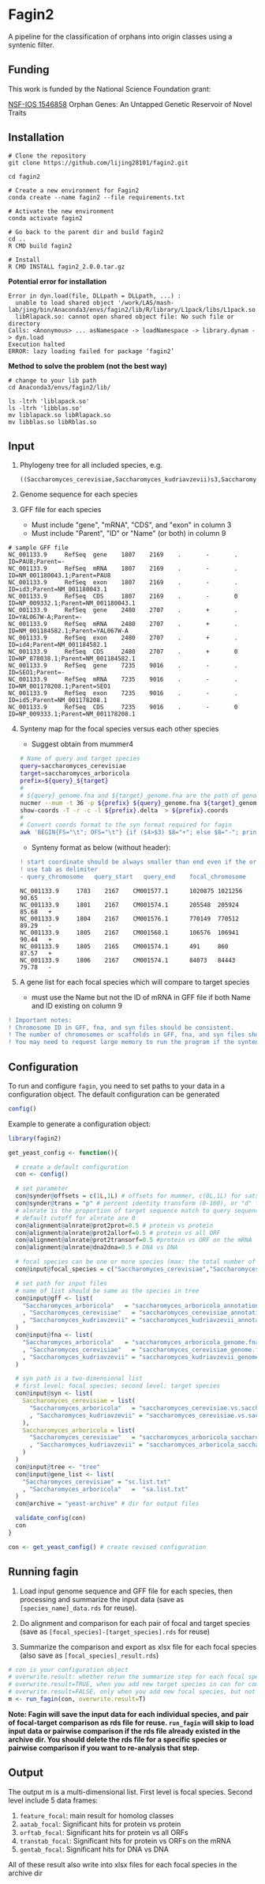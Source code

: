 # Fagin2

A pipeline for the classification of orphans into origin classes using a syntenic filter.


## Funding

This work is funded by the National Science Foundation grant:

[NSF-IOS 1546858](https://www.nsf.gov/awardsearch/showAward?AWD_ID=1546858)
Orphan Genes: An Untapped Genetic Reservoir of Novel Traits


## Installation

```
# Clone the repository
git clone https://github.com/lijing28101/fagin2.git

cd fagin2

# Create a new environment for Fagin2
conda create --name fagin2 --file requirements.txt

# Activate the new environment
conda activate fagin2

# Go back to the parent dir and build fagin2
cd ..
R CMD build fagin2

# Install
R CMD INSTALL fagin2_2.0.0.tar.gz

```

**Potential error for installation**
```
Error in dyn.load(file, DLLpath = DLLpath, ...) :
  unable to load shared object '/work/LAS/mash-lab/jing/bin/Anaconda3/envs/fagin2/lib/R/library/L1pack/libs/L1pack.so':
  libRlapack.so: cannot open shared object file: No such file or directory
Calls: <Anonymous> ... asNamespace -> loadNamespace -> library.dynam -> dyn.load
Execution halted
ERROR: lazy loading failed for package ‘fagin2’
```
**Method to solve the problem (not the best way)**
```
# change to your lib path
cd Anaconda3/envs/fagin2/lib/

ls -ltrh 'liblapack.so'
ls -ltrh 'libblas.so'
mv liblapack.so libRlapack.so
mv libblas.so libRblas.so
```

## Input

1. Phylogeny tree for all included species, e.g.
   ```
   ((Saccharomyces_cerevisiae,Saccharomyces_kudriavzevii)s3,Saccharomyces_arboricola)s2;
   ```

2. Genome sequence for each species

3. GFF file for each species
   - Must include "gene", "mRNA", "CDS", and "exon" in column 3
   - Must include "Parent", "ID" or "Name" (or both) in column 9

  ```
  # sample GFF file
  NC_001133.9     RefSeq  gene    1807    2169    .       -       .       ID=PAU8;Parent=-
  NC_001133.9     RefSeq  mRNA    1807    2169    .       -       .       ID=NM_001180043.1;Parent=PAU8
  NC_001133.9     RefSeq  exon    1807    2169    .       -       .       ID=id3;Parent=NM_001180043.1
  NC_001133.9     RefSeq  CDS     1807    2169    .       -       0       ID=NP_009332.1;Parent=NM_001180043.1
  NC_001133.9     RefSeq  gene    2480    2707    .       +       .       ID=YAL067W-A;Parent=-
  NC_001133.9     RefSeq  mRNA    2480    2707    .       +       .       ID=NM_001184582.1;Parent=YAL067W-A
  NC_001133.9     RefSeq  exon    2480    2707    .       +       .       ID=id4;Parent=NM_001184582.1
  NC_001133.9     RefSeq  CDS     2480    2707    .       +       0       ID=NP_878038.1;Parent=NM_001184582.1
  NC_001133.9     RefSeq  gene    7235    9016    .       -       .       ID=SEO1;Parent=-
  NC_001133.9     RefSeq  mRNA    7235    9016    .       -       .       ID=NM_001178208.1;Parent=SEO1
  NC_001133.9     RefSeq  exon    7235    9016    .       -       .       ID=id5;Parent=NM_001178208.1
  NC_001133.9     RefSeq  CDS     7235    9016    .       -       0       ID=NP_009333.1;Parent=NM_001178208.1
  ```

4. Synteny map for the focal species versus each other species
   - Suggest obtain from mummer4
   ```bash
   # Name of query and target species
   query=saccharomyces_cerevisiae
   target=saccharomyces_arboricola
   prefix=${query}_${target}
   #
   # ${query}_genome.fna and ${target}_genome.fna are the path of genome sequences
   nucmer --mum -t 36 -p ${prefix} ${query}_genome.fna ${target}_genome.fna
   show-coords -T -r -c -l ${prefix}.delta  > ${prefix}.coords
   #
   # Convert coords format to the syn format required for fagin
   awk 'BEGIN{FS="\t"; OFS="\t"} {if ($4>$3) $8="+"; else $8="-"; print  $12,$1,$2,$13,$3,$4,$7,$8}' ${prefix}.coords | awk 'BEGIN{OFS="\t"}{if($5<$6){start=$5;stop=$6}else{start=$6;stop=$5};print $1,$2,$3,$4,start,stop,$7,$8}' | sed '1,4d' > ${prefix}.syn
   ```

   - Synteny format as below (without header):

   ```diff
   ! start coordinate should be always smaller than end even if the orientation is -
   ! use tab as delimiter
   - query_chromosome   query_start   query_end    focal_chromosome   focal_start  focal_end  orientation
   ```
   ```
   NC_001133.9     1783    2167    CM001577.1      1020875 1021256 90.65   -
   NC_001133.9     1801    2167    CM001574.1      205548  205924  85.68   +
   NC_001133.9     1804    2167    CM001576.1      770149  770512  89.29   -
   NC_001133.9     1805    2167    CM001568.1      106576  106941  90.44   +
   NC_001133.9     1805    2165    CM001574.1      491     860     87.57   +
   NC_001133.9     1806    2167    CM001574.1      84073   84443   79.78   -
   ```

5. A gene list for each focal species which will compare to target species

   - must use the Name but not the ID of mRNA in GFF file if both Name and ID existing on column 9


```diff
! Important notes:
! Chromosome ID in GFF, fna, and syn files should be consistent.
! The number of chromosomes or scaffolds in GFF, fna, and syn files should be same.
! You may need to request large memory to run the program if the synteny map is large
```

## Configuration

To run and configure `fagin`, you need to set paths to your data in
a configuration object. The default configuration can be generated

```R
config()
```

Example to generate a configuration object:

```R
library(fagin2)

get_yeast_config <- function(){

  # create a default configuration
  con <- config()

  # set parameter
  con@synder@offsets = c(1L,1L) # offsets for mummer, c(0L,1L) for satsuma
  con@synder@trans = "p" # percent identity transform (0-100), or "d" for proportion transform (0-1)
  # alnrate is the proportion of target sequence match to query sequence for alignment
  # default cutoff for alnrate are 0
  con@alignment@alnrate@prot2prot=0.5 # protein vs protein
  con@alignment@alnrate@prot2allorf=0.5 # protein vs all ORF
  con@alignment@alnrate@prot2transorf=0.5 #protein vs ORF on the mRNA
  con@alignment@alnrate@dna2dna=0.5 # DNA vs DNA

  # focal species can be one or more species (max: the total number of species in tree file)
  con@input@focal_species = c("Saccharomyces_cerevisiae","Saccharomyces_arboricola")

  # set path for input files
  # name of list should be same as the species in tree
  con@input@gff <- list(
    "Saccharomyces_arboricola"   = "saccharomyces_arboricola_annotation.gff"
    , "Saccharomyces_cerevisiae"   = "saccharomyces_cerevisiae_annotation.gff"
    , "Saccharomyces_kudriavzevii" = "saccharomyces_kudriavzevii_annotation.gff"
  )
  con@input@fna <- list(
    "Saccharomyces_arboricola"   = "saccharomyces_arboricola_genome.fna"
    , "Saccharomyces_cerevisiae"   = "saccharomyces_cerevisiae_genome.fna"
    , "Saccharomyces_kudriavzevii" = "saccharomyces_kudriavzevii_genome.fna"
  )

  # syn path is a two-dimensional list
  # first level: focal species; second level: target species
  con@input@syn <- list(
    Saccharomyces_cerevisiae = list(
      "Saccharomyces_arboricola"   = "saccharomyces_cerevisiae.vs.saccharomyces_arboricola.syn"
      , "Saccharomyces_kudriavzevii" = "saccharomyces_cerevisiae.vs.saccharomyces_kudriavzevii.syn"
    ),
    Saccharomyces_arboricola = list(
      "Saccharomyces_cerevisiae"   = "saccharomyces_arboricola_saccharomyces_cerevisiae.syn"
      , "Saccharomyces_kudriavzevii" = "saccharomyces_arboricola_saccharomyces_kudriavzevii.syn"
    )
  )
  con@input@tree <- "tree"
  con@input@gene_list <- list(
    "Saccharomyces_cerevisiae" = "sc.list.txt"
    , "Saccharomyces_arboricola"   =  "sa.list.txt"
  )
  con@archive = "yeast-archive" # dir for output files

  validate_config(con)
  con
}

con <- get_yeast_config() # create revised configuration
```

## Running fagin

1. Load input genome sequence and GFF file for each species, then processing and summarize the input data (save as `[species_name]_data.rds` for reuse).

2. Do alignment and comparison for each pair of focal and target species (save as `[focal_species]-[target_species].rds` for reuse)

3. Summarize the comparison and export as xlsx file for each focal species (also save as `[focal_species]_result.rds`)

```R
# con is your configuration object
# overwrite.result: whether rerun the summarize step for each focal species
# overwrite.result=TRUE, when you add new target species in con for comparison
# overwrite.result=FALSE, only when you add new focal species, but not add new target species for previous focal
m <- run_fagin(con, overwrite.result=T)
```

**Note: Fagin will save the input data for each individual species, and pair of focal-target comparison as rds file for reuse. `run_fagin` will skip to load input data or pairwise comparison if the rds file already existed in the archive dir. You should delete the rds file for a specific species or pairwise comparison if you want to re-analysis that step.**

## Output

The output m is a multi-dimensional list. First level is focal species. Second level include 5 data frames:

1. `feature_focal`: main result for homolog classes
2. `aatab_focal`: Significant hits for protein vs protein
3. `orftab_focal`: Significant hits for protein vs all ORFs
4. `transtab_focal`: Significant hits for protein vs ORFs on the mRNA
5. `gentab_focal`: Significant hits for DNA vs DNA

All of these result also write into xlsx files for each focal species in the archive dir
